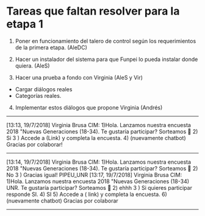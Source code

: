 # Tareas que faltan resolver para la etapa 1

1. Poner en funcionamiento del talero de control según los requerimientos de la primera etapa. (AleDC)

2. Hacer un instalador del sistema para que Funpei lo pueda instalar donde quiera. (AleS)

3. Hacer una prueba a fondo con Virginia (AleS y Vir) 

- Cargar diálogos reales 
- Categorías reales. 

4. Implementar estos diálogos que propone Virginia (Andrés)

------

[13:13, 19/7/2018] Virginia Brusa CIM: 1)Hola. Lanzamos nuestra encuesta 2018 "Nuevas Generaciones (18-34). Te gustaría participar? Sorteamos 📱
2) Si
3 ) Accede a (Link) y completa la encuesta. 
4) (nuevamente chatbot) Gracias por colaborar!

-------

[13:14, 19/7/2018] Virginia Brusa CIM: 1)Hola. Lanzamos nuestra encuesta 2018 "Nuevas Generaciones (18-34). Te gustaría participar? Sorteamos 📱
2) No
3 ) Gracias igual! PIPEU_UNR
[13:17, 19/7/2018] Virginia Brusa CIM: 1)Hola. Lanzamos nuestra encuesta 2018 "Nuevas Generaciones (18-34) UNR. Te gustaría participar? Sorteamos 📱
2) ehhh
3 ) Si quieres participar responde SI. 
4) SI
5) Accede a ( link) y completa la encuesta.
6) (nuevamente chatbot) Gracias por colaborar

---------
